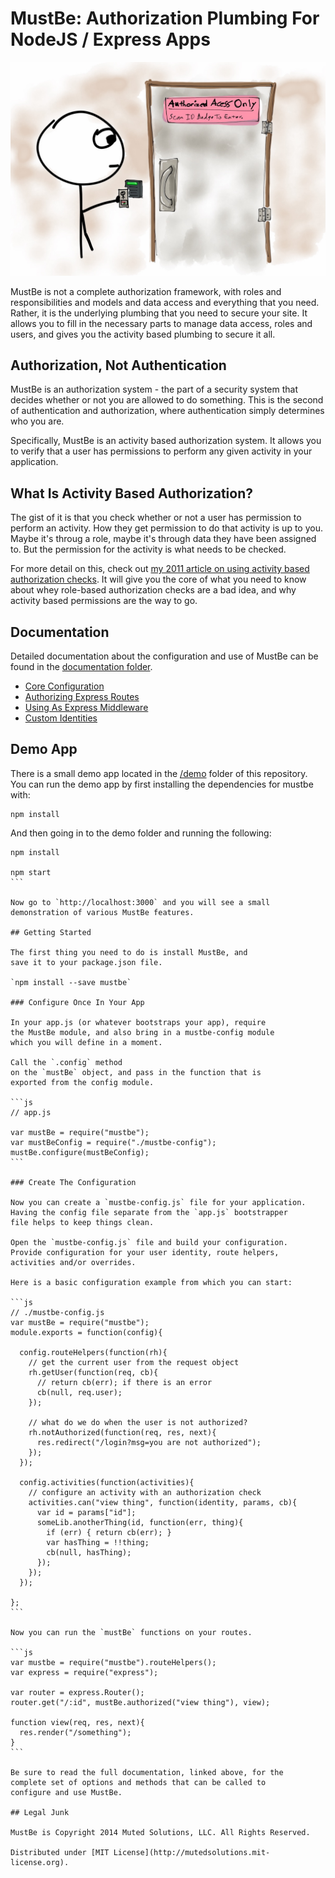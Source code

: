 # MustBe: Authorization Plumbing For NodeJS / Express Apps

![](./assets/authorized-access-only.jpg)

MustBe is not a complete authorization framework, with roles
and responsibilities and models and data access and everything
that you need. Rather, it is the underlying plumbing that you
need to secure your site. It allows you to fill in the 
necessary parts to manage data access, roles and users, and
gives you the activity based plumbing to secure it all. 

## Authorization, Not Authentication

MustBe is an authorization system - the part of a security system
that decides whether or not you are allowed to do something. This
is the second of authentication and authorization, where authentication
simply determines who you are. 

Specifically, MustBe is an activity based authorization system. It
allows you to verify that a user has permissions to perform any
given activity in your application.

## What Is Activity Based Authorization?

The gist of it is that you check whether or not a user
has permission to perform an activity. How they get permission
to do that activity is up to you. Maybe it's throug a role,
maybe it's through data they have been assigned to. But the
permission for the activity is what needs to be checked.

For more detail on this, check out 
[my 2011 article on using activity based authorization checks](http://lostechies.com/derickbailey/2011/05/24/dont-do-role-based-authorization-checks-do-activity-based-checks/). 
It will give you the core of what you need to know about
whey role-based authorization checks are a bad idea, and why
activity based permissions are the way to go. 

## Documentation

Detailed documentation about the configuration and use of
MustBe can be found in the [documentation folder](docs).

* [Core Configuration](docs/configure.md)
* [Authorizing Express Routes](docs/authorize-routes.md)
* [Using As Express Middleware](docs/middleware.md)
* [Custom Identities](docs/custom-identities.md)

## Demo App

There is a small demo app located in the [/demo](./demo)
folder of this repository. You can run the demo app by
first installing the dependencies for mustbe with:

````
npm install
````

And then going in to the demo folder and running the
following:

````
npm install

npm start
```

Now go to `http://localhost:3000` and you will see a small
demonstration of various MustBe features.

## Getting Started

The first thing you need to do is install MustBe, and
save it to your package.json file.

`npm install --save mustbe`

### Configure Once In Your App

In your app.js (or whatever bootstraps your app), require
the MustBe module, and also bring in a mustbe-config module
which you will define in a moment. 

Call the `.config` method
on the `mustBe` object, and pass in the function that is
exported from the config module.

```js
// app.js

var mustBe = require("mustbe");
var mustBeConfig = require("./mustbe-config");
mustBe.configure(mustBeConfig);
```

### Create The Configuration

Now you can create a `mustbe-config.js` file for your application.
Having the config file separate from the `app.js` bootstrapper
file helps to keep things clean.

Open the `mustbe-config.js` file and build your configuration.
Provide configuration for your user identity, route helpers, 
activities and/or overrides.

Here is a basic configuration example from which you can start:

```js
// ./mustbe-config.js
var mustBe = require("mustbe");
module.exports = function(config){

  config.routeHelpers(function(rh){
    // get the current user from the request object
    rh.getUser(function(req, cb){
      // return cb(err); if there is an error
      cb(null, req.user);
    });

    // what do we do when the user is not authorized?
    rh.notAuthorized(function(req, res, next){
      res.redirect("/login?msg=you are not authorized");
    });
  });

  config.activities(function(activities){
    // configure an activity with an authorization check
    activities.can("view thing", function(identity, params, cb){
      var id = params["id"];
      someLib.anotherThing(id, function(err, thing){
        if (err) { return cb(err); }
        var hasThing = !!thing;
        cb(null, hasThing);
      });
    });
  });

};
```

Now you can run the `mustBe` functions on your routes.

```js
var mustbe = require("mustbe").routeHelpers();
var express = require("express");

var router = express.Router();
router.get("/:id", mustBe.authorized("view thing"), view);

function view(req, res, next){
  res.render("/something");
}
```

Be sure to read the full documentation, linked above, for the
complete set of options and methods that can be called to
configure and use MustBe.

## Legal Junk

MustBe is Copyright 2014 Muted Solutions, LLC. All Rights Reserved.

Distributed under [MIT License](http://mutedsolutions.mit-license.org).
